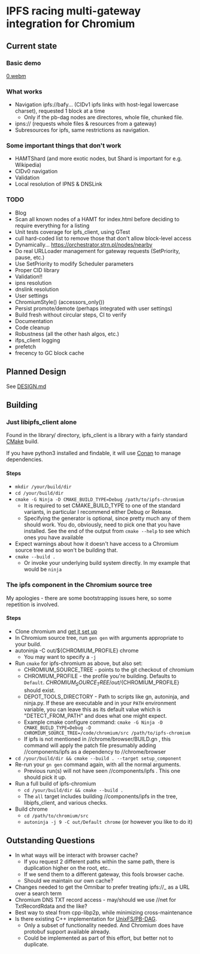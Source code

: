 # IPFS racing multi-gateway integration for Chromium

## Current state

### Basic demo
[0.webm](https://user-images.githubusercontent.com/97759690/219815679-735fb053-7e20-42de-819c-6057cedfefc5.webm)


### What works
* Navigation ipfs://bafy... (CIDv1 ipfs links with host-legal lowercase charset), requested 1 block at a time
    - Only if the pb-dag nodes are directores, whole file, chunked file.
* ipns:// (requests whole files & resources from a gateway)
* Subresources for ipfs, same restrictions as navigation.

### Some important things that don't work
* HAMTShard (and more exotic nodes, but Shard is important for e.g. Wikipedia)
* CIDv0 navigation
* Validation
* Local resolution of IPNS & DNSLink

### TODO
* Blog
* Scan all known nodes of a HAMT for index.html before deciding to require everything for a listing
* Unit tests coverage for ipfs_client, using GTest
* cull hard-coded list to remove those that don't allow block-level access
* Dynamically... https://orchestrator.strn.pl/nodes/nearby
* Do real URLLoader management for gateway requests (SetPriority, pause, etc.)
* Use SetPriority to modify Scheduler parameters
* Proper CID library
* Validation!!
* ipns resolution
* dnslink resolution
* User settings
* ChromiumStyle() (accessors_only())
* Persist promote/demote (perhaps integrated with user settings)
* Build fresh without circular steps, CI to verify
* Documentation
* Code cleanup
* Robustness (all the other hash algos, etc.)
* ifps_client logging
* prefetch
* frecency to GC block cache

## Planned Design

See [DESIGN.md](DESIGN.md)

## Building

### Just libipfs_client alone

Found in the library/ directory, ipfs_client is a library with a fairly standard [CMake](https://cmake.org/cmake/help/latest/) build.

If you have python3 installed and findable, it will use [Conan](https://docs.conan.io/en/latest/introduction.html) to manage dependencies.

#### Steps

* `mkdir /your/build/dir`
* `cd /your/build/dir`
* `cmake -G Ninja -D CMAKE_BUILD_TYPE=Debug /path/to/ipfs-chromium`
   - It is required to set CMAKE_BUILD_TYPE to one of the standard variants, in particular I recommend either Debug or Release.
   - Specifying the generator is optional, since pretty much any of them should work. You do, obviously, need to pick one that you have installed. See the end of the output from `cmake --help` to see which ones you have available
* Expect warnings about how it doesn't have access to a Chromium source tree and so won't be building that.
* `cmake --build .`
   - Or invoke your underlying build system directly. In my example that would be `ninja`

### The ipfs component in the Chromium source tree

My apologies - there are some bootstrapping issues here, so some repetition is involved.

#### Steps
* Clone chromium and [get it set up](https://chromium.googlesource.com/chromium/src/+/main/docs/linux/build_instructions.md)
* In Chromium source tree, run `gen gen` with arguments appropriate to your build.
* autoninja -C out/${CHROMIUM_PROFILE} chrome
  - You may want to specify a `-j`
* Run `cmake` for ipfs-chromium as above, but also set:
  - CHROMIUM_SOURCE_TREE - points to the git checkout of chromium
  - CHROMIUM_PROFILE - the profile you're building. Defaults to `Default`. ${CHROMIUM_SOURCE_TREE}/out/${CHROMIUM_PROFILE} should exist.
  - DEPOT_TOOLS_DIRECTORY - Path to scripts like gn, autoninja, and ninja.py. If these are executable and in your `PATH` environment variable, you can leave this as its default value which is "DETECT_FROM_PATH" and does what one might expect.
  - Example cmake configure command: `cmake -G Ninja -D CMAKE_BUILD_TYPE=Debug -D CHROMIUM_SOURCE_TREE=/code/chromium/src /path/to/ipfs-chromium`
  - If ipfs is not mentioned in //chrome/browser/BUILD.gn , this command will apply the patch file presumably adding //components/ipfs as a dependency to //chrome/browser
* `cd /your/build/dir && cmake --build . --target setup_component`
* Re-run your `gn gen` command again, with all the normal arguments.
  - Previous run(s) will not have seen //components/ipfs . This one should pick it up.
* Run a full build of ipfs-chromium
  - `cd /your/build/dir && cmake --build . `
  - The `all` target includes building //components/ipfs in the tree, libipfs_client, and various checks.
* Build chrome
  - `cd /path/to/chromium/src`
  - `autoninja -j 9 -C out/Default chrome` (or however you like to do it)

## Outstanding Questions
 * In what ways will be interact with browser cache? 
   - If you request 2 different paths within the same path, there is duplication higher on the root, etc..
   - If we send them to a different gateway, this fools browser cache.
   - Should we maintain our own cache? 
 * Changes needed to get the Omnibar to prefer treating ipfs://_ as a URL over a search term
 * Chromium DNS TXT record access - may/should we use //net for TxtRecordRdata and the like?
 * Best way to steal from cpp-libp2p, while minimizing cross-maintenance
 * Is there existing C++ implementation for [UnixFS/PB-DAG](https://ipld.io/specs/codecs/dag-pb/spec/#implementations). 
   - Only a subset of functionality needed. And Chromium does have protobuf support available already.
   - Could be implemented as part of this effort, but better not to duplicate.
